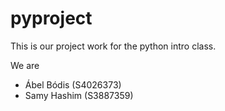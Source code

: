 # pyproject
This is our project work for the python intro class.

We are

- Ábel Bódis (S4026373)
- Samy Hashim (S3887359)

